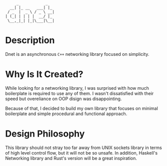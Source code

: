 ```
     _            _   
  __| |_ __   ___| |_ 
 / _  |  _ \ / _ \ __|
| (_| | | | |  __/ |_ 
 \__,_|_| |_|\___|\__|
```

# Description

Dnet is an asynchronous ```C++``` networking library focused on simplicity.

# Why Is It Created?

While looking for a networking library, I was surprised with how much
boilerplate is required to use any of them. I wasn't dissatisfied with their
speed but overeliance on OOP disign was disappointing.

Because of that, I decided to build my own library that focuses on minimal
boilerplate and simple procedural and functional approach.

# Design Philosophy

This library should not stray too far away from UNIX sockets library in terms
of high level control flow, but it will not be so unsafe. In addition,
Haskell's Networking library and Rust's version will be a great inspiration.